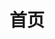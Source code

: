 ---
home: true
title: 首页
heroImage: /road.gltf
modelSize: 300
heroAlt: Logo image
heroText: 💪 吃饱就开始学习吧
tagline: 炼气期前端程序员 - 📖 Good good study, day day up!
actionText: 出发吧
actionLink: /guide/
features:
  - title: 💡 前端开发
    details: 在学习和实践中的笔记（HTML、CSS、JavaScript、TypeScript、Vue.js、React.js等）
  - title: 🧑🏻‍💻 移动应用
    details: Flutter、React Native 踩坑记录
  - title: 📦 区块链
    details: 学习Solidity、Hyperledger Fabric等区块链技术
---